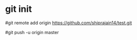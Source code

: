 # git init

#git remote add origin https://github.com/shiprajain14/test.git


#git push -u origin master
